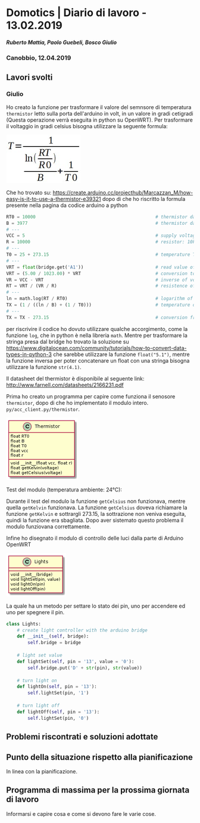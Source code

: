 # Domotics | Diario di lavoro - 13.02.2019

##### Ruberto Mattia, Paolo Guebeli, Bosco Giulio

### Canobbio, 12.04.2019

## Lavori svolti

### Giulio

Ho creato la funzione per trasformare il valore del semnsore di temperatura `thermistor` letto sulla
porta dell'arduino in volt, in un valore in gradi cetigradi (Questa operazione verr&agrave; eseguita
in python su OpenWRT). Per trasformare il voltaggio in gradi celsius bisogna utilizzare la seguente
formula:

![voltage to celsius](../doc/img/arduino/thermistor_calcule.jpeg)

Che ho trovato su:
https://create.arduino.cc/projecthub/Marcazzan_M/how-easy-is-it-to-use-a-thermistor-e39321
dopo di che ho riscritto la formula presente nella pagina da codice arduino a python

```py
RT0 = 10000                                             # thermistor datasheet values
B = 3977                                                # thermistor datasheet values
# ---
VCC = 5                                                 # supply voltage
R = 10000                                               # resistor: 10kOhm
# ---
T0 = 25 + 273.15                                        # temperature T0 from thermistor datasheet
# ---
VRT = float(bridge.get('A1'))                           # read value of the pin A1 of the arduino
VRT = (5.00 / 1023.00) * VRT                            # conversion to voltage
VR = VCC - VRT                                          # inverse of voltage
RT = VRT / (VR / R)                                     # resistence of RT
# ---
ln = math.log(RT / RT0)                                 # logarithm of RT by RT0
TX = (1 / ((ln / B) + (1 / T0)))                        # temperature on the thermistor
# ---
TX = TX - 273.15                                        # conversion from kelvin to celsius
```

per riscrivire il codice ho dovuto utilizzare qualche accorgimento, come la funzione `log`, che in
python &egrave; nella libreria `math`. Mentre per trasformare la stringa presa dal bridge ho trovato
la soluzione su
https://www.digitalocean.com/community/tutorials/how-to-convert-data-types-in-python-3 che sarebbe
utilizzare la funzione `float("5.1")`, mentre la funzione inversa per poter concatenare un float con
una stringa bisogna utilizzare la funzione `str(4.1)`.

Il datasheet del thermistor &egrave; disponibile al seguente link:
http://www.farnell.com/datasheets/2166231.pdf

Prima ho creato un programma per capire come funziona il senosore `thermistor`, dopo di che ho
implementato il modulo intero. `py/acc_client.py/thermistor`.

![Thermistor class](../doc/img/arduino/thermistor_class.png)

Test del modulo (temperatura ambiente: 24°C):

Durante il test del modulo la funzione `getCelsius` non funzionava, mentre quella `getKelvin`
funzionava. La funzione `getCelsius` doveva richiamare la funzione `getKelvin` e sottrargli 273.15,
la sottrazione non veniva eseguita, quindi la funzione era sbagliata. Dopo aver sistemato questo
problema il modulo funziovana correttamente.

Infine ho disegnato il modulo di controllo delle luci dalla parte di Arduino OpenWRT

![Class diagram Lights](../doc/img/arduino/lights_class.png)

La quale ha un metodo per settare lo stato dei pin, uno per accendere ed uno per spegnere il pin.

```py
class Lights:
    # create light controller with the arduino bridge
    def __init__(self, bridge):
        self.bridge = bridge

    # light set value
    def lightSet(self, pin = '13', value = '0'):
        self.bridge.put('D' + str(pin), str(value))

    # turn light on
    def lightOn(self, pin = '13'):
        self.lightSet(pin, '1')

    # turn light off
    def lightOff(self, pin = '13'):
        self.lightSet(pin, '0')

```

##  Problemi riscontrati e soluzioni adottate


##  Punto della situazione rispetto alla pianificazione
In linea con la pianificazione.


## Programma di massima per la prossima giornata di lavoro
Informarsi e capire cosa e come si devono fare le varie cose.
